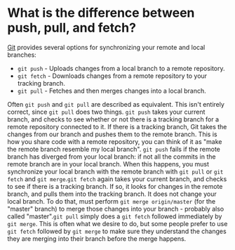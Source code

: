 # What is the difference between push, pull, and fetch?

[Git](https://git-scm.com/) provides several options for synchronizing your remote and local branches:

- `git push` - Uploads changes from a local branch to a remote repository.
- `git fetch` - Downloads changes from a remote repository to your tracking branch.
- `git pull` - Fetches and then merges changes into a local branch.

Often `git push` and `git pull` are described as equivalent. This isn't entirely correct, since `git pull` does two things. `git push` takes your current branch, and checks to see whether or not there is a tracking branch for a remote repository connected to it. If there is a tracking branch, Git takes the changes from our branch and pushes them to the remote branch. This is how you share code with a remote repository, you can think of it as "make the remote branch resemble my local branch". `git push` fails if the remote branch has diverged from your local branch: if not all the commits in the remote branch are in your local branch. When this happens, you must synchronize your local branch with the remote branch with `git pull` or `git fetch` and `git merge`.`git fetch` again takes your current branch, and checks to see if there is a tracking branch. If so, it looks for changes in the remote branch, and pulls them into the tracking branch. It does not change your local branch. To do that, must perform `git merge origin/master` (for the "master" branch) to merge those changes into your branch - probably also called "master".`git pull` simply does a `git fetch` followed immediately by `git merge`. This is often what we desire to do, but some people prefer to use `git fetch` followed by `git merge` to make sure they understand the changes they are merging into their branch before the merge happens.
